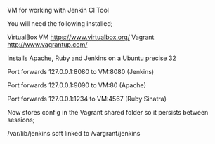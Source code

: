 VM for working with Jenkin CI Tool

You will need the following installed;

VirtualBox VM https://www.virtualbox.org/
Vagrant       http://www.vagrantup.com/

Installs Apache, Ruby and Jenkins on a Ubuntu precise 32 

Port forwards 127.0.0.1:8080 to VM:8080 (Jenkins)

Port forwards 127.0.0.1:9090 to VM:80	(Apache)

Port forwards 127.0.0.1:1234 to VM:4567 (Ruby Sinatra)

Now stores config in the Vagrant shared folder so it persists between sessions;

/var/lib/jenkins soft linked to /vargrant/jenkins



